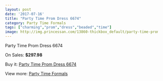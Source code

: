 ```yaml
---
layout: post
date: '2017-07-16'
title: "Party Time Prom Dress 6674"
category: Party Time Formals
tags: ["charming","prom","dress","beaded","time"]
image: http://img.princessan.com/13860-thickbox_default/party-time-prom-dress-6674.jpg
---
```

Party Time Prom Dress 6674

On Sales: **$297.98**
<a href="https://www.princessan.com/en/party-time-formals/6521-party-time-prom-dress-6674.html"><amp-img layout="responsive" width="600" height="600" src="//img.princessan.com/13860-thickbox_default/party-time-prom-dress-6674.jpg" alt="Party Time Prom Dress 6674 0" /></a>
<a href="https://www.princessan.com/en/party-time-formals/6521-party-time-prom-dress-6674.html"><amp-img layout="responsive" width="600" height="600" src="//img.princessan.com/13862-thickbox_default/party-time-prom-dress-6674.jpg" alt="Party Time Prom Dress 6674 1" /></a>
<a href="https://www.princessan.com/en/party-time-formals/6521-party-time-prom-dress-6674.html"><amp-img layout="responsive" width="600" height="600" src="//img.princessan.com/13861-thickbox_default/party-time-prom-dress-6674.jpg" alt="Party Time Prom Dress 6674 2" /></a>

Buy it: [Party Time Prom Dress 6674](https://www.princessan.com/en/party-time-formals/6521-party-time-prom-dress-6674.html "Party Time Prom Dress 6674")

View more: [Party Time Formals](https://www.princessan.com/en/51-party-time-formals "Party Time Formals")